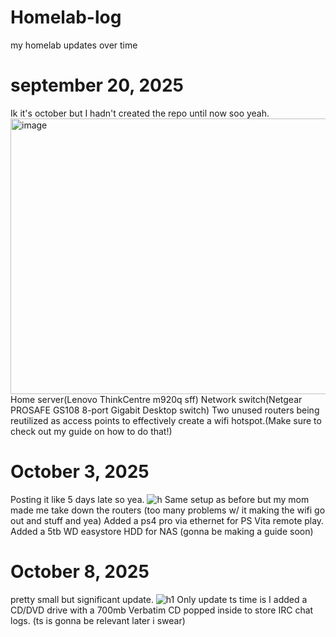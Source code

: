 # Homelab-log
my homelab updates over time

# september 20, 2025
Ik it's october but I hadn't created the repo until now soo yeah.
<img width="969" height="441" alt="image" src="https://github.com/user-attachments/assets/00327d79-a7c4-449d-a24e-09ef746ebc83" />
Home server(Lenovo ThinkCentre m920q sff)
Network switch(Netgear PROSAFE GS108 8-port Gigabit Desktop switch) 
Two unused routers being reutilized as access points to effectively create a wifi hotspot.(Make sure to check out my guide on how to do that!)

# October 3, 2025
Posting it like 5 days late so yea.
![h](https://github.com/user-attachments/assets/43d27bc8-2b57-432c-951d-369532e4f647)
Same setup as before but my mom made me take down the routers (too many problems w/ it making the wifi go out and stuff and yea)
Added a ps4 pro via ethernet for PS Vita remote play.
Added a 5tb WD easystore HDD for NAS (gonna be making a guide soon)

# October 8, 2025
pretty small but significant update.
![h1](https://github.com/user-attachments/assets/7338ca97-ebd2-4eb1-ace4-7c6fb28c839f)
Only update ts time is I added a CD/DVD drive with a 700mb Verbatim CD popped inside to store IRC chat logs.
(ts is gonna be relevant later i swear)
